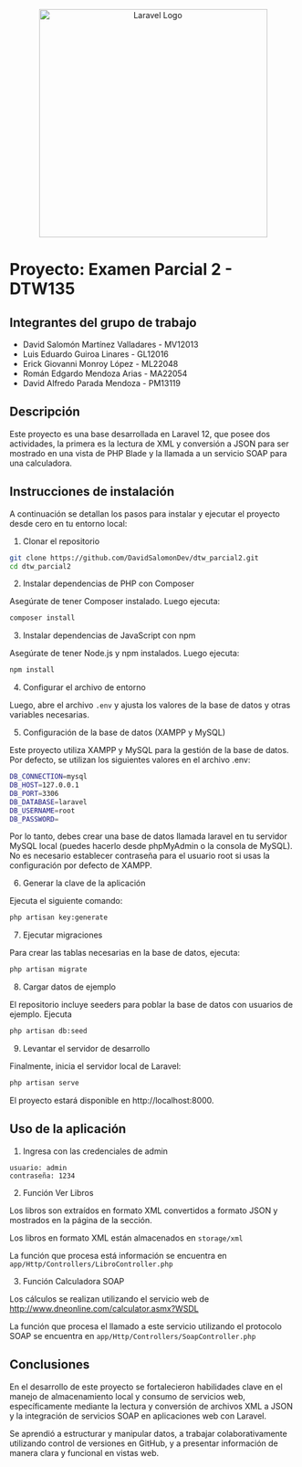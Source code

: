 <p align="center"><a href="https://laravel.com" target="_blank"><img src="https://raw.githubusercontent.com/laravel/art/master/logo-lockup/5%20SVG/2%20CMYK/1%20Full%20Color/laravel-logolockup-cmyk-red.svg" width="400" alt="Laravel Logo"></a></p>

# Proyecto: Examen Parcial 2 - DTW135
## Integrantes del grupo de trabajo

- David Salomón Martínez Valladares - MV12013
- Luis Eduardo Guiroa Linares - GL12016
- Erick Giovanni Monroy López - ML22048
- Román Edgardo Mendoza Arias - MA22054
- David Alfredo Parada Mendoza - PM13119

## Descripción

Este proyecto es una base desarrollada en Laravel 12, que posee dos actividades, la primera es la lectura de XML y conversión a JSON para ser mostrado en una vista de PHP Blade y la llamada a un servicio SOAP para una calculadora.

## Instrucciones de instalación

A continuación se detallan los pasos para instalar y ejecutar el proyecto desde cero en tu entorno local:

1. Clonar el repositorio

```bash
git clone https://github.com/DavidSalomonDev/dtw_parcial2.git
cd dtw_parcial2
```

2. Instalar dependencias de PHP con Composer

Asegúrate de tener Composer instalado. Luego ejecuta:

```bash
composer install
```

3. Instalar dependencias de JavaScript con npm

Asegúrate de tener Node.js y npm instalados. Luego ejecuta:

```bash
npm install
```

4. Configurar el archivo de entorno
   
Luego, abre el archivo `.env` y ajusta los valores de la base de datos y otras variables necesarias.

5. Configuración de la base de datos (XAMPP y MySQL)

Este proyecto utiliza XAMPP y MySQL para la gestión de la base de datos. Por defecto, se utilizan los siguientes valores en el archivo .env:

```bash
DB_CONNECTION=mysql
DB_HOST=127.0.0.1
DB_PORT=3306
DB_DATABASE=laravel
DB_USERNAME=root
DB_PASSWORD=
```

Por lo tanto, debes crear una base de datos llamada laravel en tu servidor MySQL local (puedes hacerlo desde phpMyAdmin o la consola de MySQL). No es necesario establecer contraseña para el usuario root si usas la configuración por defecto de XAMPP.

6. Generar la clave de la aplicación

Ejecuta el siguiente comando:

```bash
php artisan key:generate
```

7. Ejecutar migraciones

Para crear las tablas necesarias en la base de datos, ejecuta:

```bash
php artisan migrate
```

8. Cargar datos de ejemplo

El repositorio incluye seeders para poblar la base de datos con usuarios de ejemplo. Ejecuta

```bash
php artisan db:seed
```
   

9. Levantar el servidor de desarrollo

Finalmente, inicia el servidor local de Laravel:

```bash
php artisan serve
```

El proyecto estará disponible en http://localhost:8000.

## Uso de la aplicación

1. Ingresa con las credenciales de admin
```
usuario: admin
contraseña: 1234
```

2. Función Ver Libros
   
Los libros son extraídos en formato XML convertidos a formato JSON y mostrados en la página de la sección. 

Los libros en formato XML están almacenados en `storage/xml`

La función que procesa está información se encuentra en `app/Http/Controllers/LibroController.php`

3. Función Calculadora SOAP

Los cálculos se realizan utilizando el servicio web de http://www.dneonline.com/calculator.asmx?WSDL 

La función que procesa el llamado a este servicio utilizando el protocolo SOAP se encuentra en `app/Http/Controllers/SoapController.php`

## Conclusiones

En el desarrollo de este proyecto se fortalecieron habilidades clave en el manejo de almacenamiento local y consumo de servicios web, específicamente mediante la lectura y conversión de archivos XML a JSON y la integración de servicios SOAP en aplicaciones web con Laravel. 

Se aprendió a estructurar y manipular datos, a trabajar colaborativamente utilizando control de versiones en GitHub, y a presentar información de manera clara y funcional en vistas web. 
